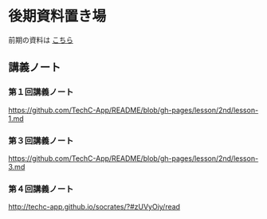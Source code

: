 # 後期資料置き場

前期の資料は [こちら](https://github.com/TechC-App/README/blob/gh-pages/README.1st.md)

## 講義ノート

### 第１回講義ノート
https://github.com/TechC-App/README/blob/gh-pages/lesson/2nd/lesson-1.md

### 第３回講義ノート
https://github.com/TechC-App/README/blob/gh-pages/lesson/2nd/lesson-3.md

### 第４回講義ノート
http://techc-app.github.io/socrates/?#zUVyOiy/read
